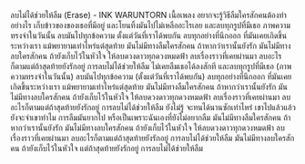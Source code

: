 ลบไม่ได้ช่วยให้ลืม (Erase) - INK WARUNTORN
เนื้อเพลง
อยากจะรู้วิธีลืมใครสักคนต้องทำอย่างไร
เก็บข้าวของของเธอที่มีอยู่
และโยนทิ้งมันไปไม่เหลืออะไรเลย
และลบทุกรูปที่มีเธอ
ภาพความทรงจำในวันนั้น
ลบมันไปทุกข้อความ
ตั้งแต่วันที่เราได้พบกัน
ลบทุกอย่างที่นึกออก
ที่มันเคยเกิดขึ้นระหว่างเรา
แม้พยายามเท่าไหร่แต่สุดท้าย
มันไม่มีทางลืมใครสักคน ถ้าหากว่าเรานั้นยังรัก
มันไม่มีทางลบใครสักคน ถ้ายังเก็บไว้ในหัวใจ
ให้ลบดวงดาวทุกดวงหมดฟ้า
ลบเรื่องราวที่เคยผ่านมา
ลบอะไรก็ตามแต่ถ้าสุดท้ายยังรักอยู่
การลบไม่ได้ช่วยให้ลืม
ไม่เคยลืมเธอได้ลงสักที
และลบทุกรูปที่มีเธอ
(ภาพความทรงจำในวันนั้น)
ลบมันไปทุกข้อความ
(ตั้งแต่วันที่เราได้พบกัน)
ลบทุกอย่างที่นึกออก
ที่มันเคยเกิดขึ้นระหว่างเรา
แม้พยายามเท่าไหร่แต่สุดท้าย
มันไม่มีทางลืมใครสักคน ถ้าหากว่าเรานั้นยังรัก
มันไม่มีทางลบใครสักคน ถ้ายังเก็บไว้ในหัวใจ
ให้ลบดวงดาวทุกดวงหมดฟ้า
ลบเรื่องราวที่เคยผ่านมา
ลบอะไรก็ตามแต่ถ้าสุดท้ายยังรักอยู่
การลบไม่ได้ช่วยให้ลืม
ยังไม่รู้ จะทนได้นานซักเท่าไหร่
เขาไปแล้วแล้วยังจะจำเขาทำไม
การลืมมันยากไป
หรือเป็นเพราะฉันเองที่ยังไม่อยากลืม
มันไม่มีทางลืมใครสักคน ถ้าหากว่าเรานั้นยังรัก
มันไม่มีทางลบใครสักคน ถ้ายังเก็บไว้ในหัวใจ
ให้ลบดวงดาวทุกดวงหมดฟ้า
ลบเรื่องราวที่เคยผ่านมา
ลบอะไรก็ตามแต่ถ้าสุดท้ายยังรักอยู่
การลบไม่ได้ช่วยให้ลืม
มันไม่มีทางลบใครสักคน ถ้ายังเก็บไว้ในหัวใจ
แต่ถ้าสุดท้ายยังรักอยู่
การลบไม่ได้ช่วยให้ลืม
